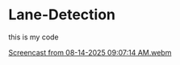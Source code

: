 # Lane-Detection
this is my code 


[Screencast from 08-14-2025 09:07:14 AM.webm](https://github.com/user-attachments/assets/0637314d-9ce2-4efd-b804-5da5a6eb52c7)
